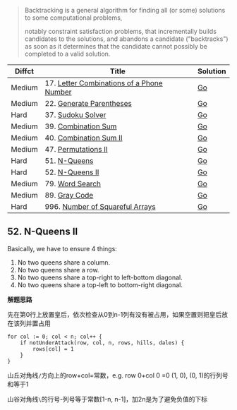 > Backtracking is a general algorithm for finding all (or some) solutions to some computational problems, 
> 
> notably constraint satisfaction problems, that incrementally builds candidates to the solutions, and abandons a candidate ("backtracks") as soon as it determines that the candidate cannot possibly be completed to a valid solution.

| Diffct | Title                        | Solution                           |
| ------ | ---------------------------- | ---------------------------------- |
| Medium | 17. [Letter Combinations of a Phone Number](https://leetcode.com/problems/letter-combinations-of-a-phone-number/) | [Go](letter_combinations.go)  |
| Medium | 22. [Generate Parentheses](https://leetcode.com/problems/generate-parentheses/)                                   | [Go](generate_parentheses.go) |
| Hard   | 37. [Sudoku Solver](https://leetcode.com/problems/sudoku-solver/)                                                 | [Go](37.sudoku-solver.go)     |
| Medium | 39. [Combination Sum](https://leetcode.com/problems/combination-sum/)                                             | [Go](combination_sum.go)      |
| Medium | 40. [Combination Sum II](https://leetcode.com/problems/combination-sum-ii/)                                       | [Go](40.combination-sum-ii.go)      |
| Medium | 47. [Permutations II](https://leetcode.com/problems/permutations-ii/)                                             | [Go](permutations-ii.go)            |
| Hard   | 51. [N-Queens](https://leetcode.com/problems/n-queens/)                                                           | [Go](n_queens.go)                   |
| Hard   | 52. [N-Queens II](https://leetcode.com/problems/n-queens-ii/)                                                     | [Go](n-queens-ii.go)                |
| Medium | 79. [Word Search](https://leetcode.com/problems/word-search/)                                                     | [Go](79.word-search.go)                        |
| Medium | 89. [Gray Code](https://leetcode.com/problems/gray-code/)                                                         | [Go](89.gray-code.go)                          |
| Hard   | 996. [Number of Squareful Arrays](https://leetcode.com/problems/number-of-squareful-arrays/)                      | [Go](996.number-of-squareful-arrays.go)        |

## 52. N-Queens II
Basically, we have to ensure 4 things:
1. No two queens share a column.
2. No two queens share a row.
3. No two queens share a top-right to left-bottom diagonal.
4. No two queens share a top-left to bottom-right diagonal.

**解题思路**

先在第0行上放置皇后，依次检查从0到n-1列有没有被占用，如果空置则把皇后放在该列并置占用
```
for col := 0; col < n; col++ {
    if notUnderAttack(row, col, n, rows, hills, dales) {
        rows[col] = 1
    }
}
```
山丘对角线`/`方向上的row+col=常数，e.g. row 0+col 0 =0
(1, 0), (0, 1)的行列号和等于1

山谷对角线`\`的行号-列号等于常数[1-n, n-1]，加2n是为了避免负值的下标